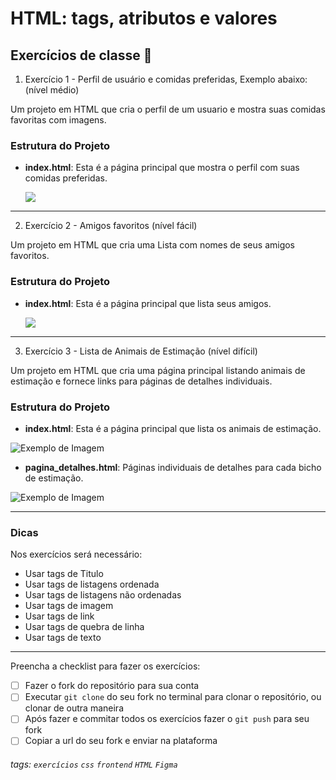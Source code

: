 # HTML: tags, atributos e valores

## Exercícios de classe 🏫

1. Exercício 1 - Perfil de usuário e comidas preferidas, Exemplo abaixo: (nível médio)

Um projeto em HTML que cria o perfil de um usuario e mostra suas comidas favoritas com imagens.

### Estrutura do Projeto

- **index.html**: Esta é a página principal que mostra o perfil com suas comidas preferidas.

  ![](https://imgur.com/gJaEXQA.png)

---

2. Exercício 2 - Amigos favoritos (nível fácil)

Um projeto em HTML que cria uma Lista com nomes de seus amigos favoritos.

### Estrutura do Projeto

- **index.html**: Esta é a página principal que lista seus amigos.

  ![](https://i.imgur.com/2llw7H6.png)

---

3. Exercício 3 - Lista de Animais de Estimação (nível difícil)

Um projeto em HTML que cria uma página principal listando animais de estimação e fornece links para páginas de detalhes individuais.

### Estrutura do Projeto

- **index.html**: Esta é a página principal que lista os animais de estimação.

![Exemplo de Imagem](https://i.imgur.com/5HdHkcs.png)

- **pagina_detalhes.html**: Páginas individuais de detalhes para cada bicho de estimação.

![Exemplo de Imagem](https://i.imgur.com/pIes6Zs.png)

---

### Dicas

Nos exercícios será necessário:

- Usar tags de Titulo
- Usar tags de listagens ordenada
- Usar tags de listagens não ordenadas
- Usar tags de imagem
- Usar tags de link
- Usar tags de quebra de linha
- Usar tags de texto

---

Preencha a checklist para fazer os exercícios:

- [ ] Fazer o fork do repositório para sua conta
- [ ] Executar `git clone` do seu fork no terminal para clonar o repositório, ou clonar de outra maneira
- [ ] Após fazer e commitar todos os exercícios fazer o `git push` para seu fork
- [ ] Copiar a url do seu fork e enviar na plataforma

###### tags: `exercícios` `css` `frontend` `HTML` `Figma`
